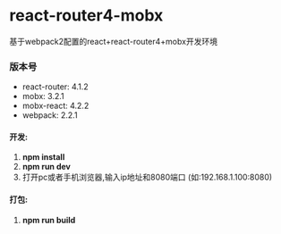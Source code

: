 # react-router4-mobx
基于webpack2配置的react+react-router4+mobx开发环境

### 版本号
* react-router: 4.1.2
* mobx: 3.2.1
* mobx-react: 4.2.2
* webpack: 2.2.1

#### 开发: 
1.  **npm install** 
2.  **npm run dev** 
3.  打开pc或者手机浏览器,输入ip地址和8080端口 (如:192.168.1.100:8080)

#### 打包:
1.  **npm run build** 
